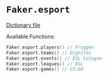 # `Faker.esport`

[Dictionary file](../src/main/resources/locales/en/esport.yml)

Available Functions:  
```kotlin
Faker.esport.players() // Froggen
Faker.esport.teams() // Dignitas
Faker.esport.events() // ESL Cologne
Faker.esport.leagues() // ESL
Faker.esport.games() // CS:GO
```
